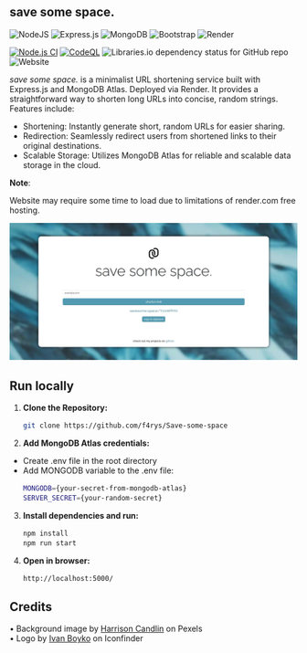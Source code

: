 

## save some space.

![NodeJS](https://img.shields.io/badge/node.js-6DA55F?style=for-the-badge&logo=node.js&logoColor=white) ![Express.js](https://img.shields.io/badge/express.js-%23404d59.svg?style=for-the-badge&logo=express&logoColor=%2361DAFB) ![MongoDB](https://img.shields.io/badge/MongoDB-%234ea94b.svg?style=for-the-badge&logo=mongodb&logoColor=white) ![Bootstrap](https://img.shields.io/badge/bootstrap-%238511FA.svg?style=for-the-badge&logo=bootstrap&logoColor=white) ![Render](https://img.shields.io/badge/Render-%46E3B7.svg?style=for-the-badge&logo=render&logoColor=white)

[![Node.js CI](https://github.com/f4rys/Save-some-space/actions/workflows/node.js.yml/badge.svg)](https://github.com/f4rys/Save-some-space/actions/workflows/node.js.yml) [![CodeQL](https://github.com/f4rys/Save-some-space/actions/workflows/codeql.yml/badge.svg)](https://github.com/f4rys/Save-some-space/actions/workflows/codeql.yml) ![Libraries.io dependency status for GitHub repo](https://img.shields.io/librariesio/github/f4rys/Save-some-space) ![Website](https://img.shields.io/website?url=https%3A%2F%2Fsavesome.space%2F)

*save some space.* is a minimalist URL shortening service built with Express.js and MongoDB Atlas. Deployed via Render. It provides a straightforward way to shorten long URLs into concise, random strings. Features include:

- Shortening: Instantly generate short, random URLs for easier sharing.
- Redirection: Seamlessly redirect users from shortened links to their original destinations.
- Scalable Storage: Utilizes MongoDB Atlas for reliable and scalable data storage in the cloud.

**Note**:

Website may require some time to load due to limitations of render.com free hosting.
</br>

![screenshot](screenshot.jpg)

## Run locally

1. **Clone the Repository:**
   ```bash
   git clone https://github.com/f4rys/Save-some-space

2. **Add MongoDB Atlas credentials:**
  - Create .env file in the root directory
  - Add MONGODB variable to the .env file:
    ```bash
    MONGODB={your-secret-from-mongodb-atlas}
    SERVER_SECRET={your-random-secret}
3. **Install dependencies and run:**
   ```bash
   npm install
   npm run start
4. **Open in browser:**
   ```bash
   http://localhost:5000/
   ```

## Credits
<div>• Background image by <a href="https://www.pexels.com/photo/close-up-photo-of-blue-background-2441454/">Harrison Candlin</a> on Pexels</div>
<div>• Logo by <a href="https://www.iconfinder.com/visualpharm">Ivan Boyko</a> on Iconfinder</div>
